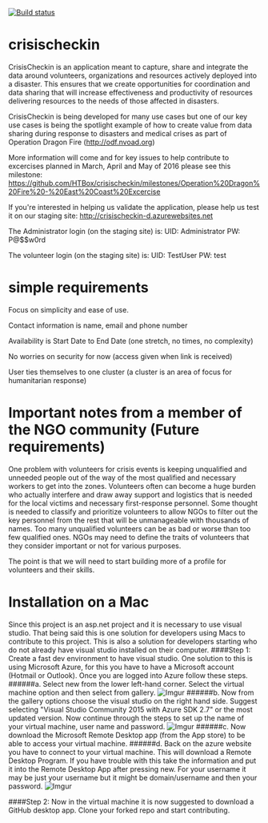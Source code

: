 [![Build status](https://ci.appveyor.com/api/projects/status/s39nui8rkxipt0er/branch/master?svg=true)](https://ci.appveyor.com/project/HTBox/crisischeckin/branch/master)

crisischeckin
=============

CrisisCheckin is an application meant to capture, share and integrate the data around volunteers, organizations and resources
actively deployed into a disaster.  This ensures that we create opportunities for coordination and data sharing that will increase
effectiveness and productivity of resources delivering resources to the needs of those affected in disasters.

CrisisCheckin is being developed for many use cases but one of our key use cases is being the spotlight example of how to create
value from data sharing during response to disasters and medical crises as part of Operation Dragon Fire (http://odf.nvoad.org)

More information will come and for key issues to help contribute to excercises planned in March, April and May of 2016 please see this milestone:
https://github.com/HTBox/crisischeckin/milestones/Operation%20Dragon%20Fire%20-%20East%20Coast%20Excercise

If you're interested in helping us validate the application, please help us test it on our
staging site:  http://crisischeckin-d.azurewebsites.net

The Administrator login (on the staging site) is:
UID:  Administrator
PW: P@$$w0rd

The volunteer login (on the staging site) is:
UID: TestUser
PW: test


simple requirements
=============
Focus on simplicity and ease of use.

Contact information is name, email and phone number

Availability is Start Date to End Date (one stretch, no times, no complexity)

No worries on security for now (access given when link is received)

User ties themselves to one cluster (a cluster is an area of focus for humanitarian response)

Important notes from a member of the NGO community (Future requirements)
===========================

One problem with volunteers for crisis events is keeping unqualified and unneeded people out of the way of the most qualified and necessary workers to get into the zones.  Volunteers often can become a huge burden who actually interfere and draw away support and logistics that is needed for the local victims and necessary first-response personnel.  Some thought is needed to classify and prioritize volunteers to allow NGOs to filter out the key personnel from the rest that will be unmanageable with thousands of names.  Too many unqualified volunteers can be as bad or worse than too few qualified ones.  NGOs may need to define the traits of volunteers that they consider important or not for various purposes.

The point is that we will need to start building more of a profile for volunteers and their skills.

Installation on a Mac
====================
Since this project is an asp.net project and it is necessary to use visual studio. That being said this is one solution for developers using Macs to contribute to this project. This is also a solution for developers starting who do not already have visual studio installed on their computer.
####Step 1:
Create a fast dev environment to have visual studio. One solution to this is using Microsoft Azure, for this you have to have a Microsoft account (Hotmail or Outlook). Once you are logged into Azure follow these steps.
######a.
Select new from the lower left-hand corner. Select the virtual machine option and then select from gallery.
![Imgur](http://i.imgur.com/Nxa6490.png)
######b.
Now from the gallery options choose the visual studio on the right hand side. Suggest selecting "Visual Studio Community 2015 with Azure SDK 2.7" or the most updated version. Now continue through the steps to set up the name of your virtual machine, user name and password.
![Imgur](http://i.imgur.com/jhbVyFN.png)
######c.
Now download the Microsoft Remote Desktop app (from the App store) to be able to access your virtual machine.
######d.
Back on the azure website you have to connect to your virtual machine. This will download a Remote Desktop Program. If you have trouble with this take the information and put it into the Remote Desktop App after pressing new. For your username it may be just your username but it might be domain/username and then your password.
![Imgur](http://i.imgur.com/IglP8Wi.png)

####Step 2:
Now in the virtual machine it is now suggested to download a GitHub desktop app. Clone your forked repo and start contributing.
